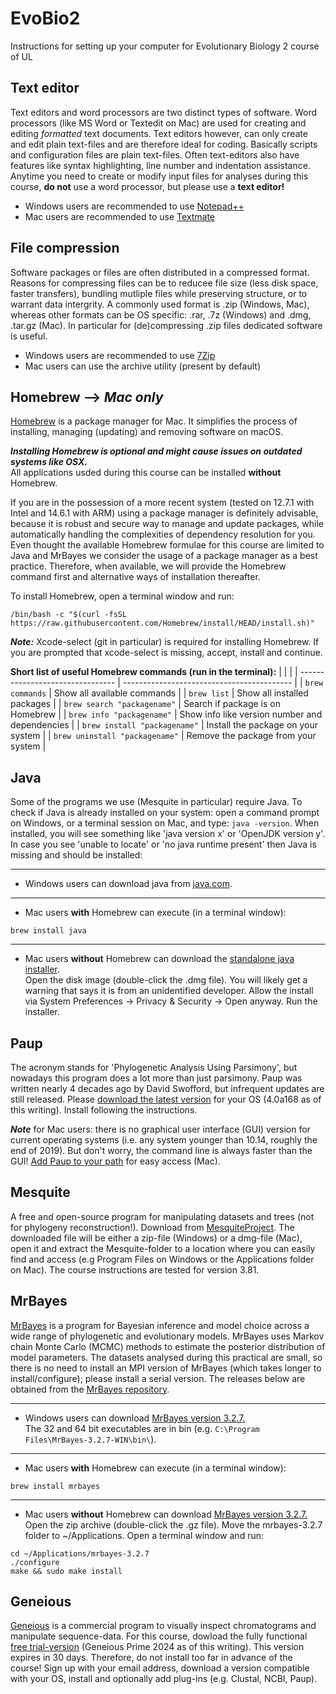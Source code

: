 # EvoBio2
Instructions for setting up your computer for Evolutionary Biology 2 course of UL

## Text editor
Text editors and word processors are two distinct types of software. Word processors (like MS Word or Textedit on Mac) are used for creating and editing _formatted_ text documents. Text editors however, can only create and edit plain text-files and are therefore ideal for coding. Basically scripts and configuration files are plain text-files. Often text-editors also have features like syntax highlighting, line number and indentation assistance. Anytime you need to create or modify input files for analyses during this course, **do not** use a word processor, but please use a __text editor!__
- Windows users are recommended to use [Notepad++](https://notepad-plus-plus.org/)
- Mac users are recommended to use [Textmate](https://macromates.com/)

## File compression
Software packages or files are often distributed in a compressed format. Reasons for compressing files can be to reducee file size (less disk space, faster transfers), bundling mutliple files while preserving structure, or to warrant data intergrity. A commonly used format is .zip (Windows, Mac), whereas other formats can be OS specific: .rar, .7z (Windows) and .dmg, .tar.gz (Mac). In particular for (de)compressing .zip files dedicated software is useful.
- Windows users are recommended to use [7Zip](https://7-zip.org/)
- Mac users can use the archive utility (present by default)

## Homebrew -->  *Mac only*
[Homebrew](https://brew.sh/) is a package manager for Mac. It simplifies the process of installing, managing (updating) and removing software on macOS.

***Installing Homebrew is optional and might cause issues on outdated systems like OSX.***  
All applications usded during this course can be installed **without** Homebrew.

If you are in the possession of a more recent system (tested on 12.7.1 with Intel and 14.6.1 with ARM) using a package manager is definitely advisable, because it is robust and secure way to manage and update packages, while automatically handling the complexities of dependency resolution for you. Even thought the available Homebrew formulae for this course are limited to Java and MrBayes we consider the usage of a package manager as a best practice. Therefore, when available, we will provide the Homebrew command first and alternative ways of installation thereafter.

To install Homebrew, open a terminal window and run:
<pre><code>/bin/bash -c "$(curl -fsSL https://raw.githubusercontent.com/Homebrew/install/HEAD/install.sh)"</code></pre>

***Note:***  Xcode-select (git in particular) is required for installing Homebrew.
If you are prompted that xcode-select is missing, accept, install and continue.

**Short list of useful Homebrew commands (run in the terminal):**
|                                  |                                            |
| -------------------------------- | ------------------------------------------ |
| `brew commands`                  | Show all available commands                |
| `brew list`                      | Show all installed packages                |
| `brew search "packagename"`      | Search if package is on Homebrew           |
| `brew info "packagename"`        | Show info like version number and dependencies |
| `brew install "packagename"`     | Install the package on your system         |
| `brew uninstall "packagename"`   | Remove the package from your system        |


## Java
Some of the programs we use (Mesquite in particular) require Java. To check if Java is already installed on your system: open a command prompt on Windows, or a terminal session on Mac, and type: ```java -version```. When installed, you will see something like 'java version x' or 'OpenJDK version y'. In case you see 'unable to locate' or 'no java runtime present' then Java is missing and should be installed:  

---
- Windows users can download java from [java.com](https://www.java.com/en/).
---
- Mac users **with** Homebrew can execute (in a terminal window):
<pre><code>brew install java</code></pre>
---
- Mac users **without** Homebrew can download the [standalone java installer](https://www.java.com/en/download/).  
Open the disk image (double-click the .dmg file). You will likely get a warning that says it is from an unidentified developer. Allow the install via System Preferences -> Privacy & Security -> Open anyway. Run the installer.

## Paup
The acronym stands for 'Phylogenetic Analysis Using Parsimony', but nowadays this program does a lot more than just parsimony. Paup was written nearly 4 decades ago by David Swofford, but infrequent updates are still released. Please [download the latest version](https://phylosolutions.com/paup-test/) for your OS (4.0a168 as of this writing). Install following the instructions.  

***Note***  for Mac users: there is no graphical user interface (GUI) version for current operating systems (i.e. any system younger than 10.14, roughly the end of 2019). But don't worry, the command line is always faster than the GUI! [Add Paup to your path](Paup_mac.sh) for easy access (Mac).

## Mesquite
A free and open-source program for manipulating datasets and trees (not for phylogeny reconstruction!). Download from [MesquiteProject](https://github.com/MesquiteProject/MesquiteCore/releases). The downloaded file will be either a zip-file (Windows) or a dmg-file (Mac), open it and extract the Mesquite-folder to a location where you can easily find and access (e.g Program Files on Windows or the Applications folder on Mac). The course instructions are tested for version 3.81.

## MrBayes
[MrBayes](https://nbisweden.github.io/MrBayes/index.html) is a program for Bayesian inference and model choice across a wide range of phylogenetic and evolutionary models. MrBayes uses Markov chain Monte Carlo (MCMC) methods to estimate the posterior distribution of model parameters. The datasets analysed during this practical are small, so there is no need to install an MPI version of MrBayes (which takes longer to install/configure); please install a serial version. The releases below are obtained from the [MrBayes repository](https://github.com/NBISweden/MrBayes/releases).

---
- Windows users can download [MrBayes version 3.2.7.](https://github.com/NBISweden/MrBayes/releases/download/v3.2.7/MrBayes-3.2.7-WIN.zip)  
The 32 and 64 bit executables are in bin (e.g. ```C:\Program Files\MrBayes-3.2.7-WIN\bin\```).
---
- Mac users **with** Homebrew can execute (in a terminal window):  
<pre><code>brew install mrbayes</code></pre>
---
- Mac users **without** Homebrew can download [MrBayes version 3.2.7.](https://github.com/NBISweden/MrBayes/releases/download/v3.2.7/mrbayes-3.2.7.tar.gz)
Open the zip archive (double-click the .gz file). Move the mrbayes-3.2.7 folder to ~/Applications. Open a terminal window and run:
<pre><code>cd ~/Applications/mrbayes-3.2.7
./configure
make && sudo make install
</code></pre>

## Geneious
[Geneious](https://www.geneious.com/features/prime) is a commercial program to visually inspect chromatograms and manipulate sequence-data. For this course, dowload the fully functional [free trial-version](https://www.geneious.com/free-trial) (Geneious Prime 2024 as of this writing). This version expires in 30 days. Therefore, do not install too far in advance of the course! Sign up with your email address, download a version compatible with your OS, install and optionally add plug-ins (e.g. Clustal, NCBI, Paup).

